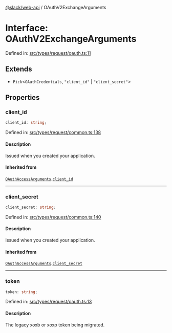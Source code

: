 [@slack/web-api](../index.md) / OAuthV2ExchangeArguments

# Interface: OAuthV2ExchangeArguments

Defined in: [src/types/request/oauth.ts:11](https://github.com/slackapi/node-slack-sdk/blob/main/packages/web-api/src/types/request/oauth.ts#L11)

## Extends

- `Pick`\<`OAuthCredentials`, `"client_id"` \| `"client_secret"`\>

## Properties

### client\_id

```ts
client_id: string;
```

Defined in: [src/types/request/common.ts:138](https://github.com/slackapi/node-slack-sdk/blob/main/packages/web-api/src/types/request/common.ts#L138)

#### Description

Issued when you created your application.

#### Inherited from

[`OAuthAccessArguments`](OAuthAccessArguments.md).[`client_id`](OAuthAccessArguments.md#client_id)

***

### client\_secret

```ts
client_secret: string;
```

Defined in: [src/types/request/common.ts:140](https://github.com/slackapi/node-slack-sdk/blob/main/packages/web-api/src/types/request/common.ts#L140)

#### Description

Issued when you created your application.

#### Inherited from

[`OAuthAccessArguments`](OAuthAccessArguments.md).[`client_secret`](OAuthAccessArguments.md#client_secret)

***

### token

```ts
token: string;
```

Defined in: [src/types/request/oauth.ts:13](https://github.com/slackapi/node-slack-sdk/blob/main/packages/web-api/src/types/request/oauth.ts#L13)

#### Description

The legacy xoxb or xoxp token being migrated.
